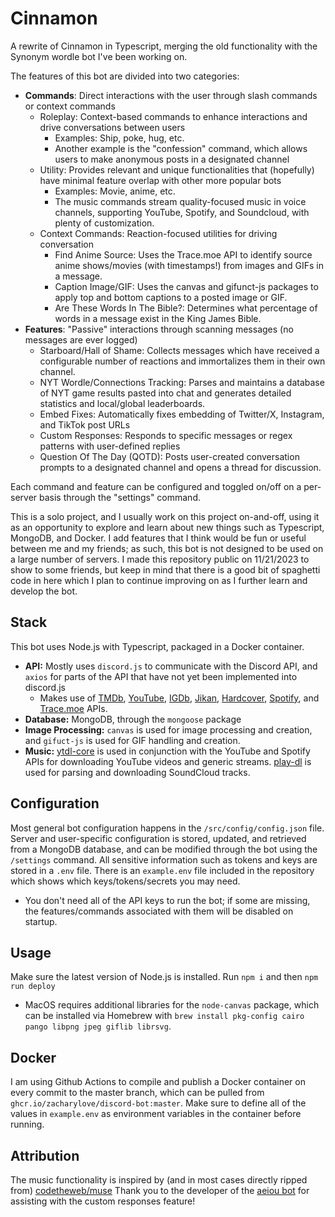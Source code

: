 # Cinnamon
A rewrite of Cinnamon in Typescript, merging the old functionality with the Synonym wordle bot I've been working on.

The features of this bot are divided into two categories:
 - **Commands**: Direct interactions with the user through slash commands or context commands
   - Roleplay: Context-based commands to enhance interactions and drive conversations between users
     - Examples: Ship, poke, hug, etc.
     - Another example is the "confession" command, which allows users to make anonymous posts in a designated channel
   - Utility: Provides relevant and unique functionalities that (hopefully) have minimal feature overlap with other more popular bots
     - Examples: Movie, anime, etc.
     - The music commands stream quality-focused music in voice channels, supporting YouTube, Spotify, and Soundcloud, with plenty of customization.
   - Context Commands: Reaction-focused utilities for driving conversation
     - Find Anime Source: Uses the Trace.moe API to identify source anime shows/movies (with timestamps!) from images and GIFs in a message.
     - Caption Image/GIF: Uses the canvas and gifunct-js packages to apply top and bottom captions to a posted image or GIF.
     - Are These Words In The Bible?: Determines what percentage of words in a message exist in the King James Bible.
 - **Features**: "Passive" interactions through scanning messages (no messages are ever logged)
   - Starboard/Hall of Shame: Collects messages which have received a configurable number of reactions and immortalizes them in their own channel.
   - NYT Wordle/Connections Tracking: Parses and maintains a database of NYT game results pasted into chat and generates detailed statistics and local/global leaderboards.
   - Embed Fixes: Automatically fixes embedding of Twitter/X, Instagram, and TikTok post URLs
   - Custom Responses: Responds to specific messages or regex patterns with user-defined replies
   - Question Of The Day (QOTD): Posts user-created conversation prompts to a designated channel and opens a thread for discussion.

Each command and feature can be configured and toggled on/off on a per-server basis through the "settings" command.

This is a solo project, and I usually work on this project on-and-off, using it as an opportunity to explore and learn about new things such as Typescript, MongoDB, and Docker.
I add features that I think would be fun or useful between me and my friends; as such, this bot is not designed to be used on a large number of servers. 
I made this repository public on 11/21/2023 to show to some friends, but keep in mind that there is a good bit of spaghetti code in here which I plan to continue improving on as I further learn and develop the bot.

## Stack
This bot uses Node.js with Typescript, packaged in a Docker container.
 - **API:** Mostly uses `discord.js` to communicate with the Discord API, and `axios` for parts of the API that have not yet been implemented into discord.js
   - Makes use of [TMDb](https://www.themoviedb.org), [YouTube](https://developers.google.com/youtube/v3), [IGDb](https://api-docs.igdb.com), [Jikan](https://jikan.moe/), [Hardcover](https://hardcover.app/), [Spotify](https://developer.spotify.com/documentation/web-api), and [Trace.moe](https://trace.moe/) APIs.
 - **Database:** MongoDB, through the `mongoose` package
 - **Image Processing:** `canvas` is used for image processing and creation, and `gifuct-js` is used for GIF handling and creation.
 - **Music:** [ytdl-core](https://www.npmjs.com/package/ytdl-core) is used in conjunction with the YouTube and Spotify APIs for downloading YouTube videos and generic streams. [play-dl](https://www.npmjs.com/package/play-dl) is used for parsing and downloading SoundCloud tracks.

## Configuration
Most general bot configuration happens in the `/src/config/config.json` file. Server and user-specific configuration is stored, updated, and retrieved from a MongoDB database, and can be modified through the bot using the `/settings` command.
All sensitive information such as tokens and keys are stored in a `.env` file. There is an `example.env` file included in the repository which shows which keys/tokens/secrets you may need.
 - You don't need all of the API keys to run the bot; if some are missing, the features/commands associated with them will be disabled on startup.

## Usage
Make sure the latest version of Node.js is installed.
Run `npm i` and then `npm run deploy`
 - MacOS requires additional libraries for the `node-canvas` package, which can be installed via Homebrew with `brew install pkg-config cairo pango libpng jpeg giflib librsvg`.

## Docker
I am using Github Actions to compile and publish a Docker container on every commit to the master branch, which can be pulled from `ghcr.io/zacharylove/discord-bot:master`. Make sure to define all of the values in `example.env` as environment variables in the container before running.


## Attribution
The music functionality is inspired by (and in most cases directly ripped from) [codetheweb/muse](https://github.com/codetheweb/muse)
Thank you to the developer of the [aeiou bot](https://github.com/aeioubot/aeiouy) for assisting with the custom responses feature!
